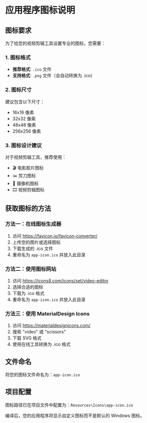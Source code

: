 # 应用程序图标说明

## 图标要求

为了给您的视频剪辑工具设置专业的图标，您需要：

### 1. 图标格式
- **推荐格式**: `.ico` 文件
- **支持格式**: `.png` 文件（会自动转换为 .ico）

### 2. 图标尺寸
建议包含以下尺寸：
- 16x16 像素
- 32x32 像素
- 48x48 像素
- 256x256 像素

### 3. 图标设计建议
对于视频剪辑工具，推荐使用：
- 🎬 电影胶片图标
- ✂️ 剪刀图标
- 🎥 摄像机图标
- 🎞️ 视频剪辑图标

## 获取图标的方法

### 方法一：在线图标生成器
1. 访问 https://favicon.io/favicon-converter/
2. 上传您的图片或选择图标
3. 下载生成的 .ico 文件
4. 重命名为 `app-icon.ico` 并放入此目录

### 方法二：使用图标网站
1. 访问 https://icons8.com/icons/set/video-editor
2. 选择合适的图标
3. 下载为 .ico 格式
4. 重命名为 `app-icon.ico` 并放入此目录

### 方法三：使用 MaterialDesign Icons
1. 访问 https://materialdesignicons.com/
2. 搜索 "video" 或 "scissors"
3. 下载 SVG 格式
4. 使用在线工具转换为 .ico 格式

## 文件命名
将您的图标文件命名为：`app-icon.ico`

## 项目配置
图标路径已在项目文件中配置为：`Resources\Icons\app-icon.ico`

编译后，您的应用程序将显示自定义图标而不是默认的 Windows 图标。 